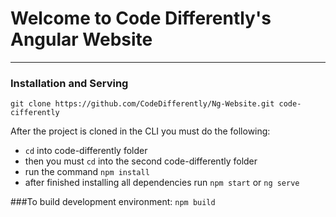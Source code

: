 # Welcome to Code Differently's Angular Website

---

### Installation and Serving

`git clone https://github.com/CodeDifferently/Ng-Website.git code-cifferently`

After the project is cloned in the CLI you must do the following:

* `cd` into code-differently folder
* then you must `cd` into the second code-differently folder
* run the command `npm install`
* after finished installing all dependencies run `npm start` or `ng serve`


###To build development environment:
`npm build`

